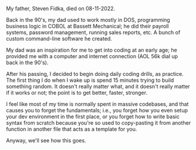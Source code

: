 My father, Steven Fidka, died on 08-11-2022.

Back in the 90's, my dad used to work mostly in DOS, programming business logic in COBOL at Bassett Mechanical; he did their payroll systems, password management, running sales reports, etc. A bunch of custom command-line software he created.

My dad was an inspiration for me to get into coding at an early age; he provided me with a computer and internet connection (AOL 56k dial up back in the 90's).

After his passing, I decided to begin doing daily coding drills, as practice. The first thing I do when I wake up is spend 15 minutes trying to build something random. It doesn't really matter what, and it doesn't really matter if it works or not; the point is to get better, faster, stronger.

I feel like most of my time is normally spent in massive codebases, and that causes you to forget the fundamentals; i.e., you forget how you even setup your dev environment in the first place, or you forget how to write basic syntax from scratch because you're so used to copy-pasting it from another function in another file that acts as a template for you.

Anyway, we'll see how this goes.
